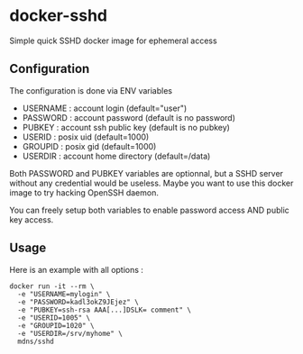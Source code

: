 # docker-sshd
Simple quick SSHD docker image for ephemeral access

## Configuration

The configuration is done via ENV variables

- USERNAME : account login (default="user")
- PASSWORD : account password (default is no password)
- PUBKEY : account ssh public key (default is no pubkey)
- USERID : posix uid (default=1000)
- GROUPID : posix gid (default=1000)
- USERDIR : account home directory (default=/data)

Both PASSWORD and PUBKEY variables are optionnal, but a SSHD server without any credential would be useless. Maybe you want to use this docker image to try hacking OpenSSH daemon.

You can freely setup both variables to enable password access AND public key access.

## Usage

Here is an example with all options :

```
docker run -it --rm \
  -e "USERNAME=mylogin" \
  -e "PASSWORD=kadl3okZ9JEjez" \
  -e "PUBKEY=ssh-rsa AAA[...]DSLK= comment" \
  -e "USERID=1005" \
  -e "GROUPID=1020" \
  -e "USERDIR=/srv/myhome" \
  mdns/sshd
```

